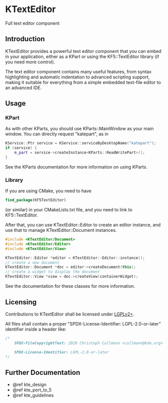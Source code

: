 # KTextEditor

Full text editor component

## Introduction

KTextEditor provides a powerful text editor component that you can embed in your
application, either as a KPart or using the KF5::TextEditor library (if you need
more control).

The text editor component contains many useful features, from syntax
highlighting and automatic indentation to advanced scripting support, making it
suitable for everything from a simple embedded text-file editor to an advanced
IDE.

## Usage

### KPart

As with other KParts, you should use KParts::MainWindow as your main window.
You can directly request "katepart", as in

```cpp
KService::Ptr service = KService::serviceByDesktopName("katepart");
if (service) {
    m_part = service->createInstance<KParts::ReadWritePart>();
}
```

See the KParts documentation for more information on using KParts.

### Library

If you are using CMake, you need to have

```cmake
find_package(KF5TextEditor)
```

(or similar) in your CMakeLists.txt file, and you need to link to
KF5::TextEditor.

After that, you can use KTextEditor::Editor to create an editor instance, and
use that to manage KTextEditor::Document instances.

```cpp
#include <KTextEditor/Document>
#include <KTextEditor/Editor>
#include <KTextEditor/View>

KTextEditor::Editor *editor = KTextEditor::Editor::instance();
// create a new document
KTextEditor::Document *doc = editor->createDocument(this);
// create a widget to display the document
KTextEditor::View *view = doc->createView(containerWidget);
```

See the documentation for these classes for more information.

## Licensing

Contributions to KTextEditor shall be licensed under [LGPLv2+](LICENSES/LGPL-2.0-or-later.txt).

All files shall contain a proper "SPDX-License-Identifier: LGPL-2.0-or-later" identifier inside a header like:

```cpp
/*
    SPDX-FileCopyrightText: 2020 Christoph Cullmann <cullmann@kde.org>

    SPDX-License-Identifier: LGPL-2.0-or-later
*/
```

## Further Documentation

- @ref kte_design
- @ref kte_port_to_5
- @ref kte_guidelines

